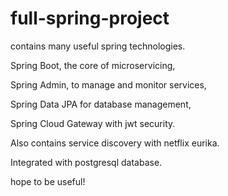 # full-spring-project
contains many useful spring technologies.

Spring Boot, the core of microservicing,

Spring Admin, to manage and monitor services,

Spring Data JPA for database management,

Spring Cloud Gateway with jwt security.

Also contains service discovery with netflix eurika.

Integrated with postgresql database.

hope to be useful!
